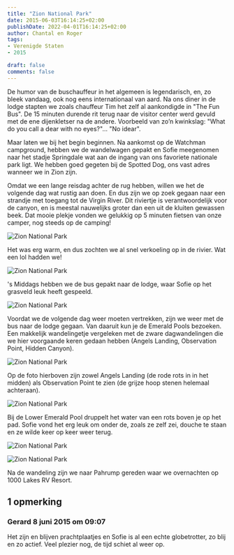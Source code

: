 ```yaml
---
title: "Zion National Park"
date: 2015-06-03T16:14:25+02:00
publishDate: 2022-04-01T16:14:25+02:00
author: Chantal en Roger
tags:
- Verenigde Staten
- 2015

draft: false
comments: false
---
```


De humor van de buschauffeur in het algemeen is legendarisch, en, zo bleek vandaag, ook nog eens internationaal van aard. Na ons diner in de lodge stapten we zoals chauffeur Tim het zelf al aankondigde in "The Fun Bus". De 15 minuten durende rit terug naar de visitor center werd gevuld met de ene dijenkletser na de andere. Voorbeeld van zo’n kwinkslag: "What do you call a dear with no eyes?"... "No idear".

Maar laten we bij het begin beginnen. Na aankomst op de Watchman campground, hebben we de wandelwagen gepakt en Sofie meegenomen naar het stadje Springdale wat aan de ingang van ons favoriete nationale park ligt. We hebben goed gegeten bij de Spotted Dog, ons vast adres wanneer we in Zion zijn.

Omdat we een lange reisdag achter de rug hebben, willen we het de volgende dag wat rustig aan doen. En dus zijn we op zoek gegaan naar een strandje met toegang tot de Virgin River. Dit riviertje is verantwoordelijk voor de canyon, en is meestal nauwelijks groter dan een uit de kluiten gewassen beek. Dat mooie plekje vonden we gelukkig op 5 minuten fietsen van onze camper, nog steeds op de camping!

![Zion National Park](./images/P1010763[4].jpg)

Het was erg warm, en dus zochten we al snel verkoeling op in de rivier. Wat een lol hadden we!

![Zion National Park](./images/P1010805[4].jpg)

's Middags hebben we de bus gepakt naar de lodge, waar Sofie op het grasveld leuk heeft gespeeld.

![Zion National Park](./images/P1010818[4].jpg)

Voordat we de volgende dag weer moeten vertrekken, zijn we weer met de bus naar de lodge gegaan. Van daaruit kun je de Emerald Pools bezoeken. Een makkelijk wandelingetje vergeleken met de zware dagwandelingen die we hier voorgaande keren gedaan hebben (Angels Landing, Observation Point, Hidden Canyon).

![Zion National Park](./images/P1010856[4].jpg)

Op de foto hierboven zijn zowel Angels Landing (de rode rots in in het midden) als Observation Point te zien (de grijze hoop stenen helemaal achteraan).

![Zion National Park](./images/P1010858[4].jpg)

Bij de Lower Emerald Pool druppelt het water van een rots boven je op het pad. Sofie vond het erg leuk om onder de, zoals ze zelf zei, douche te staan en ze wilde keer op keer weer terug.

![Zion National Park](./images/P1010871[4].jpg)

![Zion National Park](./images/P1010879[4].jpg)

Na de wandeling zijn we naar Pahrump gereden waar we overnachten op 1000 Lakes RV Resort.

## 1 opmerking

### Gerard 8 juni 2015 om 09:07

Het zijn en blijven prachtplaatjes en Sofie is al een echte globetrotter, zo blij en zo actief.
Veel plezier nog, de tijd schiet al weer op.
